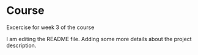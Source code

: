 # Course
Excercise for week 3 of the course

I am editing the README file. Adding some more details about the project description.
